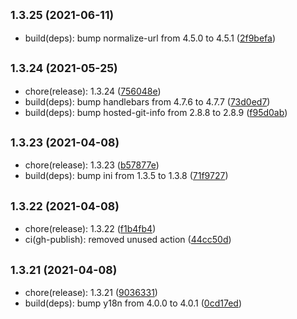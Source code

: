 ## <small>1.3.25 (2021-06-11)</small>

* build(deps): bump normalize-url from 4.5.0 to 4.5.1 ([2f9befa](https://github.com/simonecorsi/flaggy/commit/2f9befa))



## <small>1.3.24 (2021-05-25)</small>

* chore(release): 1.3.24 ([756048e](https://github.com/simonecorsi/flaggy/commit/756048e))
* build(deps): bump handlebars from 4.7.6 to 4.7.7 ([73d0ed7](https://github.com/simonecorsi/flaggy/commit/73d0ed7))
* build(deps): bump hosted-git-info from 2.8.8 to 2.8.9 ([f95d0ab](https://github.com/simonecorsi/flaggy/commit/f95d0ab))



## <small>1.3.23 (2021-04-08)</small>

* chore(release): 1.3.23 ([b57877e](https://github.com/simonecorsi/flaggy/commit/b57877e))
* build(deps): bump ini from 1.3.5 to 1.3.8 ([71f9727](https://github.com/simonecorsi/flaggy/commit/71f9727))



## <small>1.3.22 (2021-04-08)</small>

* chore(release): 1.3.22 ([f1b4fb4](https://github.com/simonecorsi/flaggy/commit/f1b4fb4))
* ci(gh-publish): removed unused action ([44cc50d](https://github.com/simonecorsi/flaggy/commit/44cc50d))



## <small>1.3.21 (2021-04-08)</small>

* chore(release): 1.3.21 ([9036331](https://github.com/simonecorsi/flaggy/commit/9036331))
* build(deps): bump y18n from 4.0.0 to 4.0.1 ([0cd17ed](https://github.com/simonecorsi/flaggy/commit/0cd17ed))



